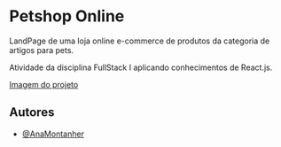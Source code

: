 # Petshop Online

LandPage de uma loja online e-commerce de produtos da categoria de artigos para pets.

Atividade da disciplina FullStack I aplicando conhecimentos de React.js.

[Imagem do projeto](/ImagemReadme.png)

## Autores

- [@AnaMontanher](https://www.github.com/AnaMontanher)
